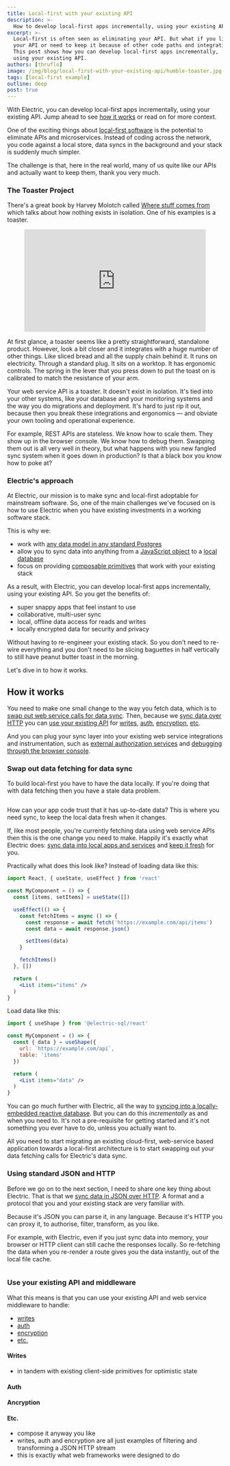 ```yaml
---
title: Local-first with your existing API
description: >-
  How to develop local-first apps incrementally, using your existing API.
excerpt: >-
  Local-first is often seen as eliminating your API. But what if you like
  your API or need to keep it because of other code paths and integrations?
  This post shows how you can develop local-first apps incrementally,
  using your existing API.
authors: [thruflo]
image: /img/blog/local-first-with-your-existing-api/humble-toaster.jpg
tags: [local-first example]
outline: deep
post: true
---
```


<script setup>
  import BrowserConsolePNG from '/static/img/blog/browser-console.png?url'
  import NoStaleDataJGP from '/static/img/blog/no-stale-data.jpg?url'
</script>

<div class="warning custom-block github-alert">
  <p style="margin-bottom: 10px">
    With Electric, you can develop local-first apps incrementally,
    using your existing API. <span class="no-wrap">Jump ahead to see</span> <a href="#how-it-works">how it works</a> or read on for more context.
  </p>
</div>

One of the exciting things about [local-first software](/use-cases/local-first-software) is the potential to eliminate APIs and microservices. Instead of coding across the network, you code against a local store, data syncs in the background and your stack is suddenly much simpler.

The challenge is that, here in the real world, many of us quite like our APIs and actually want to keep them, thank you very much.

### The Toaster Project

There's a great book by Harvey Molotch called [Where stuff comes from](https://www.amazon.com/Where-Stuff-Comes-Toasters-Computers/dp/0415944007) which talks about how nothing exists in isolation. One of his examples is a toaster.

<figure style="max-width: 512px;">
  <div style="position:relative;height:0;padding-bottom:56.25%">
    <iframe src="https://embed.ted.com/talks/thomas_thwaites_how_i_built_a_toaster_from_scratch?subtitle=en" width="512px" height="288px" title="How I built a toaster -- from scratch" style="position:absolute;left:0;top:0;width:100%;height:100%" frameborder="0" scrolling="no" allowfullscreen>
    </iframe>
  </div>
</figure>

At first glance, a toaster seems like a pretty straightforward, standalone product. However, look a bit closer and it integrates with a huge number of other things. Like sliced bread and all the supply chain behind it. It runs on electricity. Through a standard plug. It sits on a worktop. It has ergonomic controls. The spring in the lever that you press down to put the toast on is calibrated to match the resistance of your arm.

Your web service API is a toaster. It doesn't exist in isolation. It's tied into your other systems, like your database and your monitoring systems and the way you do migrations and deployment. It's hard to just rip it out, because then you break these integrations and ergonomics &mdash; and obviate your own tooling and operational experience.

For example, REST APIs are stateless. We know how to scale them. They show up in the browser console. We know how to debug them. Swapping them out is all very well in theory, but what happens with you new fangled sync system when it goes down in production? Is that a black box you know how to poke at?

### Electric's approach

At Electric, our mission is to make sync and local-first adoptable for mainstream software. So, one of the main challenges we've focused on is how to use Electric when you have existing investments in a working software stack.

This is why we:

- work with [any data model in any standard Postgres](/docs/guides/deployment#_1-running-postgres)
- allow you to sync data into anything from a [JavaScript object](/docs/api/clients/typescript#shape) to a [local database](/product/pglite)
- focus on providing [composable primitives](/blog/2024/07/17/electric-next#refocusing-our-product-strategy) that work with your existing stack

As a result, with Electric, you can develop local-first apps incrementally, using your existing API. So you get the benefits of:

- super snappy apps that feel instant to use
- collaborative, multi-user sync
- local, offline data access for reads and writes
- locally encrypted data for security and privacy

Without having to re-engineer your existing stack. So you don't need to re-wire everything and you don't need to be slicing baguettes in half vertically to still have peanut butter toast in the morning.

Let's dive in to how it works.

## How it works

You need to make one small change to the way you fetch data, which is to [swap out web service calls for data sync](#swap-out-data-fetching-for-data-sync). Then, because we [sync data over HTTP](#using-standard-json-and-http) you can [use your existing API](#use-your-existing-api-and-middleware) for [writes](#writes), [auth](#auth), [encryption](#encryption), [etc](#etc).

And you can plug your sync layer into your existing web service integrations and instrumentation, such as [external authorization services](#external-auth-services) and [debugging through the browser console](#debugging-example).

### Swap out data fetching for data sync

To build local-first you have to have the data locally. If you're doing that with data fetching then you have a stale data problem.

<figure style="max-width: 512px">
  <a :href="NoStaleDataJGP">
    <img :src="NoStaleDataJGP" />
  </a>
</figure>

How can your app code trust that it has up-to-date data? This is where you need sync, to keep the local data fresh when it changes.

If, like most people, you're currently fetching data using web service APIs then this is the one change you need to make. Happily it's exactly what Electric does: [sync data into local apps and services](/use-cases/state-transfer) and [keep it fresh](/use-cases/cache-invalidation) for you.

Practically what does this look like? Instead of loading data like this:

```jsx
import React, { useState, useEffect } from 'react'

const MyComponent = () => {
  const [items, setItems] = useState([])

  useEffect(() => {
    const fetchItems = async () => {
      const response = await fetch('https://example.com/api/items')
      const data = await response.json()

      setItems(data)
    }

    fetchItems()
  }, [])

  return (
    <List items="items" />
  )
}
```

Load data like this:

```jsx
import { useShape } from '@electric-sql/react'

const MyComponent = () => {
  const { data } = useShape({
    url: `https://example.com/api`,
    table: 'items'
  })

  return (
    <List items="data" />
  )
}
```

You can go much further with Electric, all the way to [syncing into a locally-embedded reactive database](/product/pglite). But you can do this *incrementally* as and when you need to. It's not a pre-requisite for getting started and it's not something you ever have to do, unless you actually want to.

All you need to start migrating an existing cloud-first, web-service based application towards a local-first architecture is to start swapping out your data fetching calls for Electric's data sync.

### Using standard JSON and HTTP

Before we go on to the next section, I need to share one key thing about Electric. That is that we [sync data in JSON over HTTP](/docs/api/http). A format and a protocol that you and your existing stack are very familiar with.

Because it's JSON you can parse it, in any language. Because it's HTTP you can proxy it, to authorise, filter, transform, as you like.

For example, with Electric, even if you just sync data into memory, your browser or HTTP client can still cache the responses locally. So re-fetching the data when you re-render a route gives you the data instantly, out of the local file cache.

<p style="max-width: 512px">
  <a :href="BrowserConsolePNG">
    <img :src="BrowserConsolePNG" />
  </a>
</p>

### Use your existing API and middleware

What this means is that you can use your existing API and web service middleware to handle:

 - [writes](#writes)
 - [auth](#auth)
 - [encryption](#encryption)
 - [etc.](#etc)

#### Writes

  - in tandem with existing client-side primitives for optimistic state

#### Auth


#### Ancryption


#### Etc.

- compose it anyway you like
- writes, auth and encryption are all just examples of filtering and transforming a JSON HTTP stream
- this is exactly what web frameworks were designed to do
